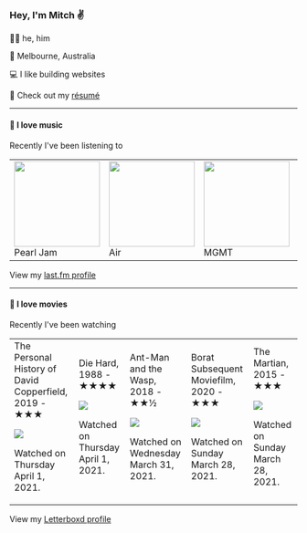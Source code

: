 <article><h3>Hey, I&#x27;m Mitch ✌️</h3><section><p>🙆‍♂️ he, him</p><p>📍 Melbourne, Australia</p><p>💻 I like building websites</p><p>📝 Check out my <a href="https://github.com/my-slab/resume">résumé</a></p></section><hr/><section><h4>💽 I love music</h4><p>Recently I&#x27;ve been listening to</p><table><tbody><td><img src="https://lastfm.freetls.fastly.net/i/u/174s/4dfa0959e9534f8dcfd24d5dc5110589.png" height="150px" alt="" role="presentation"/><br/>Pearl Jam</td><td><img src="https://lastfm.freetls.fastly.net/i/u/174s/466f8fd2eaf94f5a92d44c63ffc8b33a.png" height="150px" alt="" role="presentation"/><br/>Air</td><td><img src="https://lastfm.freetls.fastly.net/i/u/174s/996e2f00e3b7aeaca4748aed1d3bb1e3.png" height="150px" alt="" role="presentation"/><br/>MGMT</td><td><img src="https://lastfm.freetls.fastly.net/i/u/174s/c9549e95ea6e455ba52445e13ef0649a.png" height="150px" alt="" role="presentation"/><br/>Mogwai</td><td><img src="https://lastfm.freetls.fastly.net/i/u/174s/4ca8269cfa0a4e0bb9a08aedfb645ed6.png" height="150px" alt="" role="presentation"/><br/>2Pac</td></tbody></table><span>View my <a href="https://www.last.fm/user/mylsb">last.fm profile</a></span></section><hr/><section><h4>📼 I love movies</h4><p>Recently I&#x27;ve been watching</p><table><tbody><td>The Personal History of David Copperfield, 2019 - ★★★<br/><span> <p><img src="https://a.ltrbxd.com/resized/film-poster/4/5/0/3/6/1/450361-the-personal-history-of-david-copperfield-0-500-0-750-crop.jpg?k=947d550e72"/></p> <p>Watched on Thursday April 1, 2021.</p> </span></td><td>Die Hard, 1988 - ★★★★<br/><span> <p><img src="https://a.ltrbxd.com/resized/film-poster/5/1/5/5/6/51556-die-hard-0-500-0-750-crop.jpg?k=8c0fbeec43"/></p> <p>Watched on Thursday April 1, 2021.</p> </span></td><td>Ant-Man and the Wasp, 2018 - ★★½<br/><span> <p><img src="https://a.ltrbxd.com/resized/film-poster/2/9/6/3/4/1/296341-ant-man-and-the-wasp-0-500-0-750-crop.jpg?k=2de57d56bb"/></p> <p>Watched on Wednesday March 31, 2021.</p> </span></td><td>Borat Subsequent Moviefilm, 2020 - ★★★<br/><span> <p><img src="https://a.ltrbxd.com/resized/sm/upload/vm/qf/ng/lp/2FE2A140-82B9-48C7-ABD8-6632D4385666-0-500-0-750-crop.jpg?k=badcea7475"/></p> <p>Watched on Sunday March 28, 2021.</p> </span></td><td>The Martian, 2015 - ★★★<br/><span> <p><img src="https://a.ltrbxd.com/resized/film-poster/2/1/1/5/1/1/211511-the-martian-0-500-0-750-crop.jpg?k=50b7d614a7"/></p> <p>Watched on Sunday March 28, 2021.</p> </span></td></tbody></table><span>View my <a href="https://letterboxd.com/myslab/">Letterboxd profile</a></span></section></article>